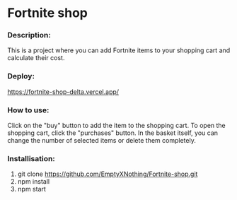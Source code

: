 # Fortnite shop

### Description: 
This is a project where you can add Fortnite items to your shopping cart and calculate their cost.

### Deploy:
https://fortnite-shop-delta.vercel.app/

### How to use:
Click on the "buy" button to add the item to the shopping cart. To open the shopping cart, click the "purchases" button. In the basket itself, you can change the number of selected items or delete them completely.

### Installisation:
1. git clone https://github.com/EmptyXNothing/Fortnite-shop.git
2. npm install
3. npm start